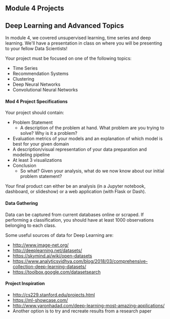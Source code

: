 ## Module 4 Projects

## Deep Learning and Advanced Topics

In module 4, we covered unsupervised learning, time series and deep learning. We'll have a presentation in class on where you will be presenting to your fellow Data Scientists!

Your project must be focused on one of the following topics:


* Time Series
* Recommendation Systems
* Clustering
* Deep Neural Networks
* Convolutional Neural Networks

#### Mod 4 Project Specifications

Your project should contain:

* Problem Statement
  * A description of the problem at hand. What problem are you trying to solve? Why is it a problem?
* Evaluation metrics of your models and an explanation of which model is best for your given domain
* A description/visual representation of your data preparation and modeling pipeline
* At least 3 visualizations
* Conclusion
  * So what? Given your analysis, what do we now know about our initial problem statement?

Your final product can either be an analysis (in a Jupyter notebook, dashboard, or slideshow) or a web application (with Flask or Dash).

#### Data Gathering

Data can be captured from current databases online or scraped. If performing a classification, you should have at least 1000 observations belonging to each class.

Some useful sources of data for Deep Learning are:

* http://www.image-net.org/
* http://deeplearning.net/datasets/
* https://skymind.ai/wiki/open-datasets
* https://www.analyticsvidhya.com/blog/2018/03/comprehensive-collection-deep-learning-datasets/
* https://toolbox.google.com/datasetsearch

#### Project Inspiration

* http://cs229.stanford.edu/projects.html
* https://ml-showcase.com/
* http://www.yaronhadad.com/deep-learning-most-amazing-applications/
* Another option is to try and recreate results from a research paper
